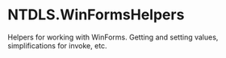 # NTDLS.WinFormsHelpers
Helpers for working with WinForms. Getting and setting values, simplifications for invoke, etc.
